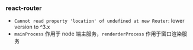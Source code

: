 ### react-router
+ `Cannot read property 'location' of undefined at new Router`: lower version to ^3.x
+ `mainProcess` 作用于 node 端主服务，`renderderProcess` 作用于窗口渲染服务 
